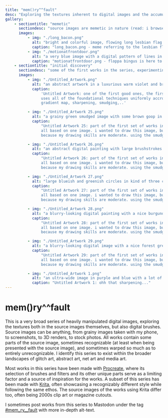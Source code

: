 ```yaml
---
title: "mem()ry^^fault"
desc: "Exploring the textures inherent to digital images and the accumulating effects of digital filters."
gallery:
    - sectiontitle: "memetic"
      sectiondesc: "source images are memetic in nature (read: i browsed my phone's downloads folder) making the series closer to net art"
      images:
          - img: "./long_bacon.png"
            alt: "bright and colorful image, flowing long lesbian flag at the bottom of the screen, the handwritten words 'long bacon' highlighted twice above on a sparkling red background"
            caption: "long_bacon.png - meme referring to the lesbian flag"
          - img: "./motionatfrontdoor.png"
            alt: "a very blue image with a digital pattern of lines in a grid sometimes going vertically, sometimes horizontally. some rainbow streaks go through the image. at the bottom there seems to be a sphynx cat (allegedly floppa bingus) silently waiting for the owner of the doorbell camera to come open up the door"
            caption: "motionatfrontdoor.png - floppa bingus is here to see you"
    - sectiontitle: "initial discovery"
      sectiondesc: "some of the first works in the series, experimenting with different techniques"
      images:
          - img: "./Untitled_Artwork.png"
            alt: "an abstract artwork in a luxurious warm violet and bright orange-yellow, looks simultaneously painted and digital, contrast seems to create a rectangular 3D hole on the right"
            caption:
                'Untitled Artwork: one of the first good ones, the first "Untitled".
                uses all of the foundational techniques uniformly accross the canvas;
                gradient map, sharpening, smudging,..'

          - img: "./Untitled_Artwork 25.png"
            alt: "a grainy green smudged image with some brown goop in the top-center"
            caption:
                "Untitled Artwork 25: part of the first set of works in the series (UA25-29),
                all based on one image. i wanted to draw this image, but got fed up,
                because my drawing skills are moderate. using the smudge tool was way more fun..."

          - img: "./Untitled_Artwork 26.png"
            alt: "an abstract digital painting with large brushstrokes with a sharpened rainbow texture, the background is brownish, but there's a really bright white-blue bit at the top-center"
            caption:
                "Untitled Artwork 26: part of the first set of works in the series (UA25-29),
                all based on one image. i wanted to draw this image, but got fed up,
                because my drawing skills are moderate. using the smudge tool was way more fun..."

          - img: "./Untitled_Artwork 27.png"
            alt: "large blueish and greenish circles in kind of three columns arranged pretty randomly, the middle coluimn is brighter and greener, and the ones on the side are more dark, blue, and purple"
            caption:
                "Untitled Artwork 27: part of the first set of works in the series (UA25-29),
                all based on one image. i wanted to draw this image, but got fed up,
                because my drawing skills are moderate. using the smudge tool was way more fun..."

          - img: "./Untitled_Artwork 28.png"
            alt: "a blurry-looking digital painting with a nice burgundese backdrop and a bright rectangular ancient paper yellow area at the top-center"
            caption:
                "Untitled Artwork 28: part of the first set of works in the series (UA25-29),
                all based on one image. i wanted to draw this image, but got fed up,
                because my drawing skills are moderate. using the smudge tool was way more fun..."

          - img: "./Untitled_Artwork 29.png"
            alt: "a blurry-looking digital image with a nice forest green backdrop and a bright rectangular sunflower yellow area at the top-center. the brushstroles are just circular imprints of something with frilly glowing edges"
            caption:
                "Untitled Artwork 29: part of the first set of works in the series (UA25-29),
                all based on one image. i wanted to draw this image, but got fed up,
                because my drawing skills are moderate. using the smudge tool was way more fun..."

          - img: "./Untitled_Artwork 1.png"
            alt: "an ultra-wide image in purple and blue with a lot of artificial sharpening. it feels as if some long tentacle or elephant is reaching towards you from the right or something. the image has an overall grainy digital texture"
            caption: "Untitled Artwork 1: ohh that sharpening..."
---
```


# mem()ry^^fault

This is a very broad series of heavily manipulated digital images, exploring the textures both in the source images themselves, but also digital brushes. Source images can be anything, from grainy images taken with my phone, to screenshots, to 3D renders, to stock photos. All works contain some parts of the source image, sometimes recognizable (at least when being presented with the source image), and sometimes warped so much as to entirely unrecognizable. I identify this series to exist within the broader landscapes of glitch art, abstract art, net art and media art.

Most works in this series have been made with [Procreate](https://procreate.com/ipad), where its selection of brushes and filters and its other unique parts serve as a limiting factor and a source of inspiration for the works. A subset of this series has been made with [Krita](https://krita.org/), often showcasing a recognizably different style while following the same ethos. The source images of the works using Krita differ too, often being 2000s clip art or magazine cutouts.

I sometimes post works from this series to Mastodon under the tag [#mem_ry\_\_fault](https://mastodon.art/tags/mem_ry__fault) with more in-depth alt-text.
